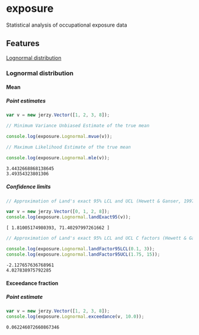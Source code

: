 # exposure

Statistical analysis of occupational exposure data

## Features

[Lognormal distribution](#lognormal)

<a name="lognormal"></a>
### Lognormal distribution
#### Mean 
##### Point estimates

```javascript
var v = new jerzy.Vector([1, 2, 3, 8]);

// Minimum Variance Unbiased Estimate of the true mean

console.log(exposure.Lognormal.mvue(v));

// Maximum Likelihood Estimate of the true mean

console.log(exposure.Lognormal.mle(v));
```

``` text
3.4432668868138645
3.49354323801306
```

##### Confidence limits

```javascript
// Approximation of Land's exact 95% LCL and UCL (Hewett & Ganser, 1997)

var v = new jerzy.Vector([0, 1, 2, 8]);
console.log(exposure.Lognormal.landExact95(v));
```

```text
[ 1.81005174980393, 71.40297997261662 ]
```

```javascript
// Approximation of Land's exact 95% LCL and UCL C factors (Hewett & Ganser, 1997)

console.log(exposure.Lognormal.landFactor95LCL(0.1, 3));
console.log(exposure.Lognormal.landFactor95UCL(1.75, 15));
```

```text
-2.127657636768961
4.027838975792285
```

#### Exceedance fraction
##### Point estimate

```javascript
var v = new jerzy.Vector([1, 2, 3, 8]);
console.log(exposure.Lognormal.exceedance(v, 10.0));
```

```text
0.062246072660867346
```

